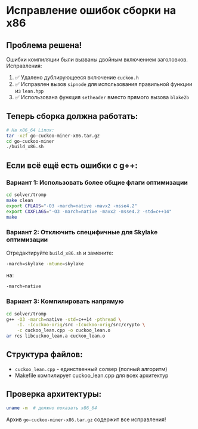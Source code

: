 # Исправление ошибок сборки на x86

## Проблема решена!

Ошибки компиляции были вызваны двойным включением заголовков. Исправления:

1. ✅ Удалено дублирующееся включение `cuckoo.h`
2. ✅ Исправлен вызов `sipnode` для использования правильной функции из `lean.hpp`
3. ✅ Использована функция `setheader` вместо прямого вызова `blake2b`

## Теперь сборка должна работать:

```bash
# На x86_64 Linux:
tar -xzf go-cuckoo-miner-x86.tar.gz
cd go-cuckoo-miner
./build_x86.sh
```

## Если всё ещё есть ошибки с g++:

### Вариант 1: Использовать более общие флаги оптимизации
```bash
cd solver/tromp
make clean
export CFLAGS="-O3 -march=native -mavx2 -msse4.2"
export CXXFLAGS="-O3 -march=native -mavx2 -msse4.2 -std=c++14"
make
```

### Вариант 2: Отключить специфичные для Skylake оптимизации
Отредактируйте `build_x86.sh` и замените:
```bash
-march=skylake -mtune=skylake
```
на:
```bash
-march=native
```

### Вариант 3: Компилировать напрямую
```bash
cd solver/tromp
g++ -O3 -march=native -std=c++14 -pthread \
    -I. -Icuckoo-orig/src -Icuckoo-orig/src/crypto \
    -c cuckoo_lean.cpp -o cuckoo_lean.o
ar rcs libcuckoo_lean.a cuckoo_lean.o
```

## Структура файлов:

- `cuckoo_lean.cpp` - единственный солвер (полный алгоритм)
- Makefile компилирует cuckoo_lean.cpp для всех архитектур

## Проверка архитектуры:
```bash
uname -m  # должно показать x86_64
```

Архив `go-cuckoo-miner-x86.tar.gz` содержит все исправления!
